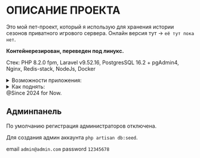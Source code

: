 # ОПИСАНИЕ ПРОЕКТА

Это мой пет-проект, который я использую для хранения истории сезонов приватного игрового сервера. Онлайн версия тут -> `её тут пока нет`.

**Контейнерезирован, переведен под линукс.**

Стек: PHP 8.2.0 fpm, Laravel v9.52.16, PostgresSQL 16.2 + pgAdmin4, Nginx, Redis-stack, NodeJs, Docker

<details>
<summary>Возможности приложения:</summary>

- Создание карточек прошедших сезонов с прикреплением файлов и описаниями. 
- Создание анонсов.
- На каждый из анонсированных сезонов пользователь может оставить заявку. (Не больше чем есть всего анонсов). Заявки отслеживаются по ip + куки (на случай если пользователь включил vpn, но все еще в том же браузере). Хранятся заявки по uuid. Ответ на заявки из раздела в админ панели с указанием статуса.
- Админ панель с менеджментом карточек сезонов и заявок.
</details>

<details>
<summary>Как поднять:</summary>

- Скачиваем репозиторий 
- `docker-compose up -d --build`

- Делаем миграции `php artisan migrate`
- Подключаем паблик хранилище файлов `php artisan storage:link`

Стандартный url `http://127.0.0.1`
</details>
@Since 2024 for Now.

## Админпанель
По умолчанию регистрация администраторов отключена.

Для создания админ аккаунта `php artisan db:seed`.

email `admin@admin.com`
password `12345678`

